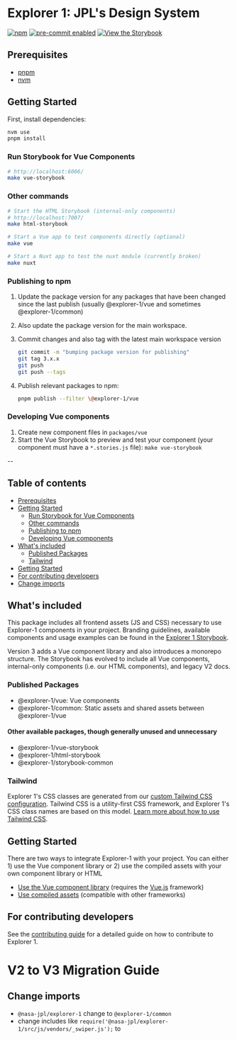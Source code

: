 # Explorer 1: JPL's Design System

[![npm](https://img.shields.io/npm/v/@nasa-jpl/explorer-1)](https://npmjs.com/package/@nasa-jpl/explorer-1)
[![pre-commit enabled](https://img.shields.io/badge/pre--commit-enabled-brightgreen?logo=pre-commit&logoColor=white)](https://github.com/pre-commit/pre-commit)
[![View the Storybook](https://img.shields.io/badge/Storybook-FF4785.svg?logo=storybook&logoColor=white)](https://nasa-jpl.github.io/explorer-1/)

## Prerequisites

- [pnpm](https://pnpm.io/installation)
- [nvm](https://github.com/nvm-sh/nvm?tab=readme-ov-file#installing-and-updating)

## Getting Started

First, install dependencies:

```bash
nvm use
pnpm install
```

### Run Storybook for Vue Components

```bash
# http://localhost:6006/
make vue-storybook
```

### Other commands

```bash
# Start the HTML Storybook (internal-only components)
# http://localhost:7007/
make html-storybook

# Start a Vue app to test components directly (optional)
make vue

# Start a Nuxt app to test the nuxt module (currently broken)
make nuxt
```

### Publishing to npm

1. Update the package version for any packages that have been changed since the last publish (usually @explorer-1/vue and sometimes @explorer-1/common)
2. Also update the package version for the main workspace.

3. Commit changes and also tag with the latest main workspace version

   ```bash
   git commit -m "bumping package version for publishing"
   git tag 3.x.x
   git push
   git push --tags
   ```

4. Publish relevant packages to npm:

   ```bash
   pnpm publish --filter \@explorer-1/vue
   ```

### Developing Vue components

1. Create new component files in `packages/vue`
2. Start the Vue Storybook to preview and test your component (your component must have a `*.stories.js` file): `make vue-storybook`

--

## Table of contents

- [Prerequisites](#prerequisites)
- [Getting Started](#getting-started)
  - [Run Storybook for Vue Components](#run-storybook-for-vue-components)
  - [Other commands](#other-commands)
  - [Publishing to npm](#publishing-to-npm)
  - [Developing Vue components](#developing-vue-components)
- [What's included](#whats-included)
  - [Published Packages](#published-packages)
  - [Tailwind](#tailwind)
- [Getting Started](#getting-started-1)
- [For contributing developers](#for-contributing-developers)
- [Change imports](#change-imports)

## What's included

This package includes all frontend assets (JS and CSS) necessary to use Explorer-1 components in your project. Branding guidelines, available components and usage examples can be found in the [Explorer 1 Storybook](https://nasa-jpl.github.io/explorer-1/).

Version 3 adds a Vue component library and also introduces a monorepo structure. The Storybook has evolved to include all Vue components, internal-only components (i.e. our HTML components), and legacy V2 docs.

### Published Packages

- @explorer-1/vue: Vue components
- @explorer-1/common: Static assets and shared assets between @explorer-1/vue

#### Other available packages, though generally unused and unnecessary

- @explorer-1/vue-storybook
- @explorer-1/html-storybook
- @explorer-1/storybook-common

### Tailwind

Explorer 1's CSS classes are generated from our [custom Tailwind CSS configuration](./packages/common/tailwind.config.js). Tailwind CSS is a utility-first CSS framework, and Explorer 1's CSS class names are based on this model. [Learn more about how to use Tailwind CSS](https://tailwindcss.com/docs).

## Getting Started

There are two ways to integrate Explorer-1 with your project. You can either 1) use the Vue component library or 2) use the compiled assets with your own component library or HTML

- [Use the Vue component library](./packages/vue/README.md) (requires the [Vue.js](https://vuejs.org/) framework)
- [Use compiled assets](./packages/common/README.md) (compatible with other frameworks)

## For contributing developers

See the [contributing guide](CONTRIBUTING.md) for a detailed guide on how to contribute to Explorer 1.

# V2 to V3 Migration Guide

## Change imports

- `@nasa-jpl/explorer-1` change to `@explorer-1/common`
- change includes like `require('@nasa-jpl/explorer-1/src/js/vendors/_swiper.js');` to
